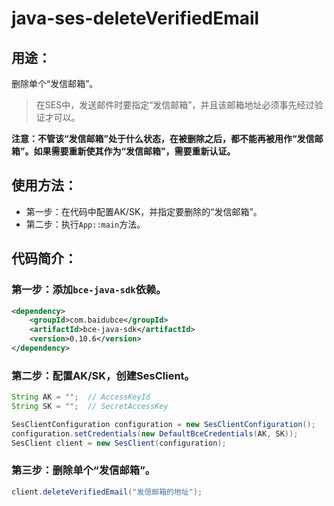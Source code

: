 # java-ses-deleteVerifiedEmail

## 用途：

删除单个“发信邮箱”。

> 在SES中，发送邮件时要指定“发信邮箱”，并且该邮箱地址必须事先经过验证才可以。

**注意：不管该“发信邮箱”处于什么状态，在被删除之后，都不能再被用作“发信邮箱”。如果需要重新使其作为“发信邮箱”，需要重新认证。**


## 使用方法：

* 第一步：在代码中配置AK/SK，并指定要删除的“发信邮箱”。
* 第二步：执行`App::main`方法。

## 代码简介：

### 第一步：添加`bce-java-sdk`依赖。

```xml
<dependency>
    <groupId>com.baidubce</groupId>
    <artifactId>bce-java-sdk</artifactId>
    <version>0.10.6</version>
</dependency>
```

### 第二步：配置AK/SK，创建SesClient。

```java
String AK = "";  // AccessKeyId
String SK = "";  // SecretAccessKey

SesClientConfiguration configuration = new SesClientConfiguration();
configuration.setCredentials(new DefaultBceCredentials(AK, SK));
SesClient client = new SesClient(configuration);
```

### 第三步：删除单个“发信邮箱”。

```java
client.deleteVerifiedEmail("发信邮箱的地址");
```